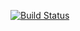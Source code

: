 
[![Build Status](https://api.travis-ci.org/samuelhug/mileagetrack_angular)](https://api.travis-ci.org/samuelhug/mileagetrack_angular)
